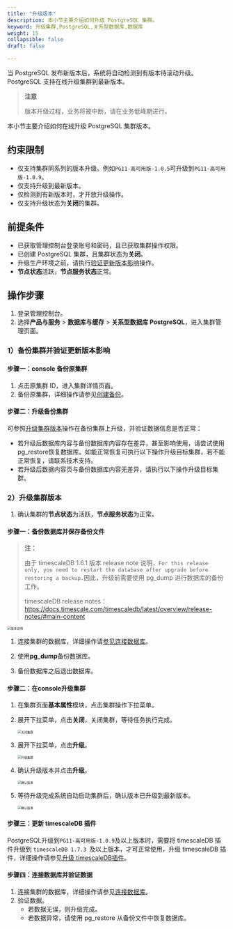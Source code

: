 ```yaml
---
title: "升级版本"
description: 本小节主要介绍如何升级 PostgreSQL 集群。 
keyword: 升级集群,PostgreSQL,关系型数据库,数据库
weight: 15
collapsible: false
draft: false

---
```


当 PostgreSQL 发布新版本后，系统将自动检测到有版本待滚动升级。PostgreSQL 支持在线升级集群到最新版本。

> **注意**
>
> 版本升级过程，业务将被中断，请在业务低峰期进行。

本小节主要介绍如何在线升级 PostgreSQL 集群版本。

## 约束限制

- 仅支持集群同系列的版本升级。例如`PG11-高可用版-1.0.5`可升级到`PG11-高可用版-1.0.9`。
- 仅支持升级到最新版本。
- 仅检测到有新版本时，才开放升级操作。
- 仅支持升级状态为**关闭**的集群。

## 前提条件

- 已获取管理控制台登录账号和密码，且已获取集群操作权限。
- 已创建 PostgreSQL 集群，且集群状态为**关闭**。
- 升级生产环境之前，请执行[验证更新版本影响](#1备份集群并验证更新版本影响)操作。
- **节点状态**活跃，**节点服务状态**正常。

## 操作步骤

1. 登录管理控制台。
2. 选择**产品与服务** > **数据库与缓存** > **关系型数据库 PostgreSQL**，进入集群管理页面。

### 1）备份集群并验证更新版本影响

#### 步骤一：console 备份原集群

1. 点击原集群 ID，进入集群详情页面。
2. 备份原集群，详细操作请参见[创建备份](/database/postgresql/manual/backup_restoration/enable_backup/)。

#### 步骤二：升级备份集群

可参照[升级集群版本](#2更新集群版本)操作在备份集群上升级，并验证数据信息是否正常：

- 若升级后数据库内容与备份数据库内容存在差异，甚至影响使用，请尝试使用pg_restore恢复数据库。如能正常恢复可执行以下操作升级目标集群，若不能正常恢复，请联系技术支持。
- 若升级后数据内容页与备份数据库内容无差异，请执行以下操作升级目标集群。

### 2）升级集群版本

1. 确认集群的**节点状态**为活跃，**节点服务状态**为正常。

#### 步骤一：备份数据库并保存备份文件

> <b>注：</b>
>
> 由于 timescaleDB 1.6.1 版本 release note 说明，`For this release only, you need to restart the database after upgrade before restoring a backup.`因此，升级前需要使用 pg_dump 进行数据库的备份工作。
>
> timescaleDB release notes：https://docs.timescale.com/timescaledb/latest/overview/release-notes/#main-content

<img src="../../../_images/upgrade_09.png" alt="版本说明" style="zoom:50%;" />

1. 连接集群的数据库，详细操作请[参见连接数据库](/database/postgresql/manual/mgt_connect/access_pg/)。
2. 使用**pg_dump**备份数据库。

3. 备份数据库之后退出数据库。

#### 步骤二：在console升级集群

1. 在集群页面**基本属性**模块，点击集群操作下拉菜单。

2. 展开下拉菜单，点击**关闭**，关闭集群，等待任务执行完成。

   <img src="../../../_images/upgrade_10.png" alt="关闭集群" style="zoom:50%;" />

2. 展开下拉菜单，点击**升级**。

   <img src="../../../_images/upgrade_11.png" alt="升级集群" style="zoom:50%;" />

3. 确认升级版本并点击**升级**。

   <img src="../../../_images/upgrade_12.png" alt="确认版本" style="zoom:50%;" />

4. 等待升级完成系统自动启动集群后，确认版本已升级到最新版本。

   <img src="../../../_images/upgrade_13.png" alt="确认版本" style="zoom:50%;" />

#### 步骤三：更新 timescaleDB 插件

PostgreSQL升级到`PG11-高可用版-1.0.9`及以上版本时，需要将 timescaleDB 插件升级到 `timescaleDB 1.7.3 `及以上版本，才可正常使用，升级 timescaleDB 插件，详细操作请参见[升级 timescaleDB插件](/database/postgresql/manual/cluster_lifecycle/plugin_upgrade/)。

#### 步骤四：连接数据库并验证数据

1. 连接集群的数据库，详细操作请参见[连接数据库](http://localhost:1313/database/postgresql/manual/mgt_connect/access_pg/)。
2. 验证数据。
   - 若数据无误，则升级完成。
   - 若数据异常，请使用 pg_restore 从备份文件中恢复数据库。
